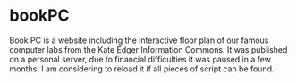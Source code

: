 # bookPC
Book PC is a website including the interactive floor plan of our famous computer labs from the Kate Edger Information Commons. It was published on a personal server, due to financial difficulties it was paused in a few months. I am considering to reload it if all pieces of script can be found.

